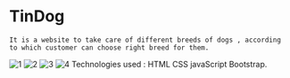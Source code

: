 # TinDog

	It is a website to take care of different breeds of dogs , according to which customer can choose right breed for them.
![1](https://user-images.githubusercontent.com/86163674/136510448-6d7b3d7e-8ac9-44ac-99f2-099ee93928e9.PNG)
![2](https://user-images.githubusercontent.com/86163674/136510454-c4e1e3a2-2357-44af-9fbe-7b266031bb85.PNG)
![3](https://user-images.githubusercontent.com/86163674/136510459-599211e0-c7e0-4252-bcdc-062b6d78c0fc.PNG)
![4](https://user-images.githubusercontent.com/86163674/136510468-4e8c725e-2be5-47b1-a29f-62e4aa6d7010.PNG)
Technologies used : 
HTML 
CSS 
javaScript 
Bootstrap.
